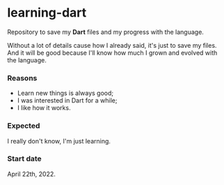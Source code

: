 # learning-dart
<!-- Descript this repository, detail what you're learning. -->
Repository to save my **Dart** files and my progress with the language.

Without a lot of details cause how I already said, it's just to save my files. And it will be good because I'll know how much I grown and evolved with the language.

### Reasons
<!-- Why did you started to learn this? -->
- Learn new things is always good;
- I was interested in Dart for a while;
- I like how it works.

### Expected
<!-- What do you expect from learning this? -->
I really don't know, I'm just learning.

### Start date
<!-- When you started to learn? (date)-->
April 22th, 2022.

<!-- ### Finish date -->
<!-- If you dropped from learn the language, when? (date) -->
